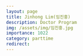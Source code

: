 ```yaml
---
layout: page
title: Jinhong Lim(임진홍)
description: Doctor Program
img: /assets/img/임진홍.jpg
importance: 1022
category: parttime
redirect:
---
```

